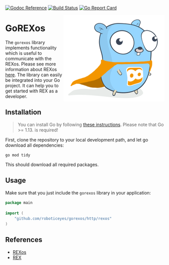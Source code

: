 [![Godoc Reference](https://img.shields.io/badge/godoc-reference-blue.svg)](https://godoc.org/github.com/roboticeyes/gorexos)
[![Build Status](https://travis-ci.org/roboticeyes/gorexos.svg)](https://travis-ci.org/roboticeyes/gorexos)
[![Go Report Card](https://goreportcard.com/badge/github.com/roboticeyes/gorexos)](https://goreportcard.com/report/github.com/roboticeyes/gorexos)

<p align="center">
  <img style="float: right;" src="assets/rex-go.png" alt="goREX logo"/>
</p>

# GoREXos

The `gorexos` library implements functionality which is useful to communicate with the REXos. Please
see more information about REXos [here](https://www.rexos.org). The library can easily be integrated into your Go
project. It can help you to get started with REX as a developer.

## Installation

> You can install Go by following [these instructions](https://golang.org/doc/install). Please note that Go >= 1.13. is required!

First, clone the repository to your local development path, and let go download all dependencies:

```
go mod tidy
```

This should download all required packages.

## Usage

Make sure that you just include the `gorexos` library in your application:

```go
package main

import (
    "github.com/roboticeyes/gorexos/http/rexos"
)
```

## References

* [REXos](https://www.rexos.org)
* [REX](https://app.rexos.cloud)
